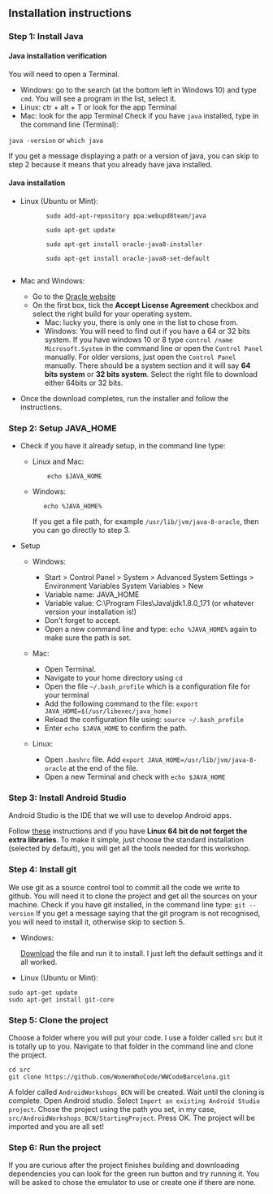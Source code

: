 ## Installation instructions
 
### Step 1: Install Java
     
#### Java installation verification
You will need to open a Terminal.
  - Windows: go to the search (at the bottom left in Windows 10) and type `cmd`. 
You will see a program in the list, select it.
  - Linux: ctr + alt + T or look for the app Terminal
  - Mac: look for the app Terminal
Check if you have `java` installed, type in the command line (Terminal):
 
 `java -version` or `which java`
      
If you get a message displaying a path or a version of java, you can skip to step 2 because it means that you already have java installed.
   
#### Java installation 
* Linux (Ubuntu or Mint):
        
     ```        
            sudo add-apt-repository ppa:webupd8team/java
         
            sudo apt-get update
         
            sudo apt-get install oracle-java8-installer
         
            sudo apt-get install oracle-java8-set-default       
         
    ```
* Mac and Windows:     
  * Go to the [Oracle website](http://www.oracle.com/technetwork/java/javase/downloads/jdk8-downloads-2133151.html) 
  * On the first box, tick the __Accept License Agreement__ checkbox and select the right build for your operating system. 
    * Mac: lucky you, there is only one in the list to chose from.
    * Windows: 
                    You will need to find out if you have a 64 or 32 bits system. If you have windows 10 or 8 type 
                    ```
                    control /name Microsoft.System
                    ``` 
                    in the command line or open the `Control Panel` manually. 
                    For older versions, just open the `Control Panel` manually.
                    There should be a system section and it will say __64 bits system__ or __32 bits system__. 
                    Select the right file to download either 64bits or 32 bits.
 * Once the download completes, run the installer and follow the instructions.
      
      
### Step 2: Setup JAVA_HOME
    
* Check if you have it already setup, in the command line type:
 
  * Linux and Mac:
    ```
        echo $JAVA_HOME
    ```
  * Windows:
    ```
       echo %JAVA_HOME%
     ```    
    If you get a file path, for example `/usr/lib/jvm/java-8-oracle`, then you can go directly to step 3.
 
* Setup
   - Windows:
   
        - Start > Control Panel > System > Advanced System Settings > Environment Variables System Variables > New
        - Variable name: JAVA_HOME
        - Variable value: C:\Program Files\Java\jdk1.8.0_171 (or whatever version your installation is!)
        - Don't forget to accept.
        - Open a new command line and type: `echo %JAVA_HOME%` again to make sure the path is set.
      
   - Mac:
   
        - Open Terminal.
        - Navigate to your home directory using `cd`
        - Open the file `~/.bash_profile` which is a configuration file for your terminal
        - Add the following command to the file: 
        `export JAVA_HOME=$(/usr/libexec/java_home)`
        - Reload the configuration file using:
        `source ~/.bash_profile`
        - Enter `echo $JAVA_HOME` to confirm the path.
   - Linux:
        - Open `.bashrc` file. Add `export JAVA_HOME=/usr/lib/jvm/java-8-oracle` at the end of the file.
        - Open a new Terminal and check with `echo $JAVA_HOME`
   
        
### Step 3: Install Android Studio
    
   Android Studio is the IDE that we will use to develop Android apps. 
    
   Follow [these](https://developer.android.com/studio/install) instructions and if you have __Linux 64 bit do not forget the extra libraries__.
   To make it simple, just choose the standard installation (selected by default), you will get all the tools needed for this workshop.
   
### Step 4: Install git
    
   We use git as a source control tool to commit all the code we write to github. You will need it to clone the project and get all the sources on your machine.
   Check if you have git installed, in the command line type:
   `git --version`
   If you get a message saying that the git program is not recognised, you will need to install it, otherwise skip to section 5.
   * Windows:
   
     [Download](https://git-scm.com/download/win) the file and run it to install. I just left the default settings and it all worked.
     
   * Linux (Ubuntu or Mint):
   ```
   sudo apt-get update
   sudo apt-get install git-core
   ```
   
### Step 5: Clone the project
    
  Choose a folder where you will put your code. I use a folder called `src` but it is totally up to you.
  Navigate to that folder in the command line and clone the project.
  ```
  cd src
  git clone https://github.com/WomenWhoCode/WWCodeBarcelona.git
  ```
  A folder called `AndroidWorkshops_BCN` will be created.
  Wait until the cloning is complete.
  Open Android studio.
  Select `Import an existing Android Studio project`.
  Chose the project using the path you set, in my case, `src/AndroidWorkshops_BCN/StartingProject`.
  Press OK.
  The project will be imported and you are all set!


### Step 6: Run the project
If you are curious after the project finishes building and downloading dependencies you can look for the green run button and try running it. You will be asked to chose the emulator to use or create one if there are none.
